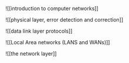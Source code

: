 ![[introduction to computer networks]]

![[physical layer, error detection and correction]]

![[data link layer protocols]]

![[Local Area networks (LANS and WANs)]]

![[the network layer]]
